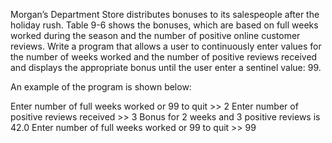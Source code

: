 Morgan’s Department Store distributes bonuses to its salespeople after the holiday rush. Table 9-6 shows the bonuses, which are based on full weeks worked during the season and the number of positive online customer reviews. Write a program that allows a user to continuously enter values for the number of weeks worked and the number of positive reviews received and displays the appropriate bonus until the user enter a sentinel value: 99.

An example of the program is shown below:

Enter number of full weeks worked or 99 to quit >> 2
Enter number of positive reviews received >> 3
Bonus for 2 weeks and 3 positive reviews is 42.0
Enter number of full weeks worked or 99 to quit >> 99